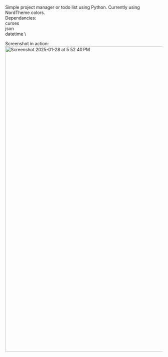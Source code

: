 Simple project manager or todo list using Python. Currently using NordTheme colors. \
Dependancies: \
  curses \
  json \
  datetime \

Screenshot in action:
<img width="975" alt="Screenshot 2025-01-28 at 5 52 40 PM" src="https://github.com/user-attachments/assets/e6bacb0a-6435-4a7c-a996-88aed817c7fa" />
